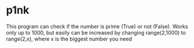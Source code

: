 # p1nk
This program can check if the number is prime (True) or not (False).
Works only up to 1000, but easily can be increased by changing range(2,1000) to range(2,x), where x is the biggest number you need
